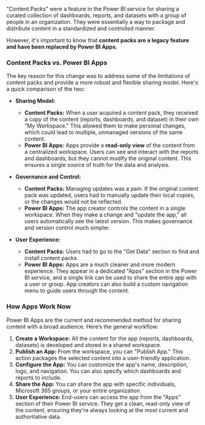 "Content Packs" were a feature in the Power BI service for sharing a curated collection of dashboards, reports, and datasets with a group of people in an organization. They were essentially a way to package and distribute content in a standardized and controlled manner.

However, it's important to know that **content packs are a legacy feature and have been replaced by Power BI Apps.**

### Content Packs vs. Power BI Apps

The key reason for this change was to address some of the limitations of content packs and provide a more robust and flexible sharing model. Here's a quick comparison of the two:

* **Sharing Model:**
    * **Content Packs:** When a user acquired a content pack, they received a copy of the content (reports, dashboards, and dataset) in their own "My Workspace." This allowed them to make personal changes, which could lead to multiple, unmanaged versions of the same content.
    * **Power BI Apps:** Apps provide a **read-only view** of the content from a centralized workspace. Users can see and interact with the reports and dashboards, but they cannot modify the original content. This ensures a single source of truth for the data and analysis.

* **Governance and Control:**
    * **Content Packs:** Managing updates was a pain. If the original content pack was updated, users had to manually update their local copies, or the changes would not be reflected.
    * **Power BI Apps:** The app creator controls the content in a single workspace. When they make a change and "update the app," all users automatically see the latest version. This makes governance and version control much simpler.

* **User Experience:**
    * **Content Packs:** Users had to go to the "Get Data" section to find and install content packs.
    * **Power BI Apps:** Apps are a much cleaner and more modern experience. They appear in a dedicated "Apps" section in the Power BI service, and a single link can be used to share the entire app with a user or group. App creators can also build a custom navigation menu to guide users through the content.

### How Apps Work Now

Power BI Apps are the current and recommended method for sharing content with a broad audience. Here’s the general workflow:

1.  **Create a Workspace:** All the content for the app (reports, dashboards, datasets) is developed and stored in a shared workspace.
2.  **Publish an App:** From the workspace, you can "Publish App." This action packages the selected content into a user-friendly application.
3.  **Configure the App:** You can customize the app's name, description, logo, and navigation. You can also specify which dashboards and reports to include.
4.  **Share the App:** You can share the app with specific individuals, Microsoft 365 groups, or your entire organization.
5.  **User Experience:** End-users can access the app from the "Apps" section of their Power BI service. They get a clean, read-only view of the content, ensuring they're always looking at the most current and authoritative data.